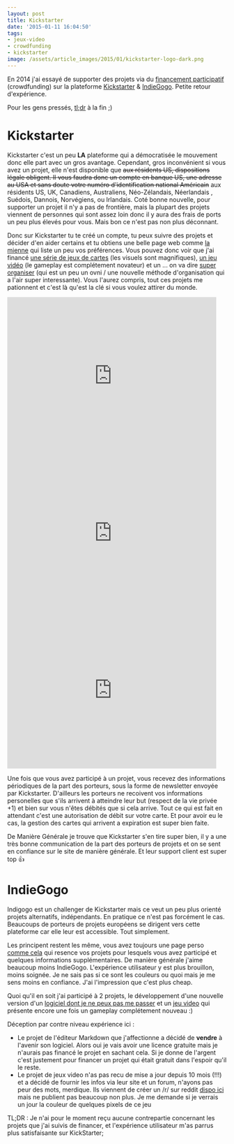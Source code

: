 ```yaml
---
layout: post
title: Kickstarter
date: '2015-01-11 16:04:50'
tags:
- jeux-video
- crowdfunding
- kickstarter
image: /assets/article_images/2015/01/kickstarter-logo-dark.png
---
```


En 2014 j'ai essayé de supporter des projets via du [financement participatif](http://fr.wikipedia.org/wiki/Financement_participatif) (crowdfunding) sur la plateforme [Kickstarter](http://kickstarter.com) & [IndieGogo](https://www.indiegogo.com/i). Petite retour d'expérience.

Pour les gens pressés, [tl;dr](http://www.urbandictionary.com/define.php?term=tl%3Bdr) à la fin ;)

# Kickstarter

Kickstarter c'est un peu **LA** plateforme qui a démocratisée le mouvement donc elle part avec un gros avantage. Cependant, gros inconvénient si vous avez un projet, elle n'est disponible que ~~aux résidents US, dispositions légale obligent. Il vous faudra donc un compte en banque US, une adresse au USA et sans doute votre numéro d'identification national Américain~~ aux résidents US, UK, Canadiens, Australiens, Néo-Zélandais, Néerlandais , Suédois, Dannois, Norvégiens, ou Irlandais. Coté bonne nouvelle, pour supporter un projet il n'y a pas de frontière, mais la plupart des projets viennent de personnes qui sont assez loin donc il y aura des frais de ports un peu plus élevés pour vous. Mais bon ce n'est pas non plus déconnant.

Donc sur Kickstarter tu te créé un compte, tu peux suivre des projets et décider d'en aider certains et tu obtiens une belle page web comme [la mienne](https://www.kickstarter.com/profile/clawfire) qui liste un peu vos préférences. Vous pouvez donc voir que j'ai financé [une série de jeux de cartes](http://kck.st/1vR3ZhN) (les visuels sont magnifiques), [un jeu vidéo](http://kck.st/1mUxE8D) (le gameplay est complétement novateur) et un ... on va dire [super organiser](http://kck.st/1sLwAH7) (qui est un peu un ovni / une nouvelle méthode d'organisation qui a l'air super interessante). Vous l'aurez compris, tout ces projets me pationnent et c'est là qu'est la clé si vous voulez attirer du monde.

<iframe width="480" height="360" src="https://www.kickstarter.com/projects/realfictivekin/amigos-playing-cards/widget/video.html" frameborder="0" scrolling="no"> </iframe>

<iframe width="480" height="360" src="https://www.kickstarter.com/projects/77516971/the-week-dominator-a-beautiful-canvas-to-tackle-go/widget/video.html" frameborder="0" scrolling="no"> </iframe>

<iframe width="480" height="360" src="https://www.kickstarter.com/projects/375798653/superhot/widget/video.html" frameborder="0" scrolling="no"> </iframe>

Une fois que vous avez participé à un projet, vous recevez des informations périodiques de la part des porteurs, sous la forme de newsletter envoyée par Kickstarter. D'ailleurs les porteurs ne recoivent vos informations personelles que s'ils arrivent à atteindre leur but (respect de la vie privée +1) et bien sur vous n'êtes débités que si cela arrive. Tout ce qui est fait en attendant c'est une autorisation de débit sur votre carte. Et pour avoir eu le cas, la gestion des cartes qui arrivent a expiration est super bien faite.

De Manière Générale je trouve que Kickstarter s'en tire super bien, il y a une très bonne communication de la part des porteurs de projets et on se sent en confiance sur le site de manière générale. Et leur support client est super top 👍

# IndieGogo

Indigogo est un challenger de Kickstarter mais ce veut un peu plus orienté projets alternatifs, indépendants. En pratique ce n'est pas forcément le cas. Beaucoups de porteurs de projets européens se dirigent vers cette plateforme car elle leur est accessible. Tout simplement.

Les principent restent les même, vous avez toujours une page perso [comme cela](https://www.indiegogo.com/individuals/1848524) qui resence vos projets pour lesquels vous avez participé et quelques informations supplémentaires. De manière générale j'aime beaucoup moins IndieGogo. L'expérience utilisateur y est plus brouillon, moins soignée. Je ne sais pas si ce sont les couleurs ou quoi mais je me sens moins en confiance. J'ai l'impression que c'est plus cheap.

Quoi qu'il en soit j'ai participé à 2 projets, le développement d'une nouvelle version d'un [logiciel dont je ne peux pas me passer](https://www.indiegogo.com/projects/mou-1-0-markdown-editor-on-os-x-for-you/x/1848524) et un [jeu video](https://www.indiegogo.com/projects/adventuros/x/1848524) qui présente encore une fois un gameplay complétement nouveau :)

Déception par contre niveau expérience ici :

* Le projet de l'éditeur Markdown que j'affectionne a décidé de **vendre** à l'avenir son logiciel. Alors oui je vais avoir une licence gratuite mais je n'aurais pas financé le projet en sachant cela. Si je donne de l'argent c'est justement pour financer un projet qui était gratuit dans l'espoir qu'il le reste.
* Le projet de jeux video n'as pas recu de mise a jour depuis 10 mois (!!!) et a décidé de fournir les infos via leur site et un forum, n'ayons pas peur des mots, merdique. Ils viennent de créer un /r/ sur reddit [dispo ici](https://www.reddit.com/r/adventuros/) mais ne publient pas beaucoup non plus. Je me demande si je verrais un jour la couleur de quelques pixels de ce jeu

TL;DR : Je n'ai pour le moment reçu aucune contrepartie concernant les projets que j'ai suivis de financer, et l'expérience utilisateur m'as parrus plus satisfaisante sur KickStarter;
